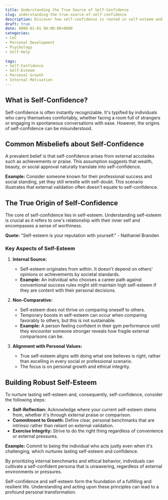 ```yaml
---
title: Understanding the True Source of Self-Confidence
slug: understanding-the-true-source-of-self-confidence
description: Discover how self-confidence is rooted in self-esteem and learn the key to enhancing both from within.
draft: true
date: 0000-01-01 00:00:00+0000
categories:
- CoC
- Personal Development
- Psychology
- Self-Help
 
tags:
- Self-Confidence
- Self-Esteem
- Personal Growth
- Internal Motivation
---
```


## What is Self-Confidence?

Self-confidence is often instantly recognizable. It's typified by individuals who carry themselves comfortably, whether facing a room full of strangers or engaging in spontaneous conversations with ease. However, the origins of self-confidence can be misunderstood.

## Common Misbeliefs about Self-Confidence

A prevalent belief is that self-confidence arises from external accolades such as achievements or praise. This assumption suggests that wealth, beauty, or social approval naturally translate into self-confidence.

**Example:** Consider someone known for their professional success and social standing, yet they still wrestle with self-doubt. This scenario illustrates that external validation often doesn't equate to self-confidence.

## The True Origin of Self-Confidence

The core of self-confidence lies in self-esteem. Understanding self-esteem is crucial as it refers to one's relationship with their inner self and encompasses a sense of worthiness.

**Quote:** "Self-esteem is your reputation with yourself." - Nathaniel Branden

### Key Aspects of Self-Esteem

1. **Internal Source:**
   - Self-esteem originates from within. It doesn't depend on others' opinions or achievements by societal standards.
   - **Example:** An individual who chooses a career path against conventional success rules might still maintain high self-esteem if they are content with their personal decisions.

2. **Non-Comparative:**
   - Self-esteem does not thrive on comparing oneself to others.
   - Temporary boosts in self-esteem can occur when comparing favorably to others, but this is not sustainable.
   - **Example:** A person feeling confident in their gym performance until they encounter someone stronger reveals how fragile external comparisons can be.

3. **Alignment with Personal Values:**
   - True self-esteem aligns with doing what one believes is right, rather than excelling in every social or professional scenario.
   - The focus is on personal growth and ethical integrity.

## Building Robust Self-Esteem

To nurture lasting self-esteem and, consequently, self-confidence, consider the following steps:

- **Self-Reflection:** Acknowledge where your current self-esteem stems from, whether it's through external praise or comparison.
- **Commitment to Growth:** Define clear, personal benchmarks that are intrinsic rather than reliant on external validation.
- **Exercise Integrity:** Strive to do the right thing regardless of convenience or external pressures.

**Example:** Commit to being the individual who acts justly even when it's challenging, which nurtures lasting self-esteem and confidence.

By prioritizing internal benchmarks and ethical behavior, individuals can cultivate a self-confident persona that is unwavering, regardless of external environments or pressures.

Self-confidence and self-esteem form the foundation of a fulfilling and resilient life. Understanding and acting upon these principles can lead to a profound personal transformation.
